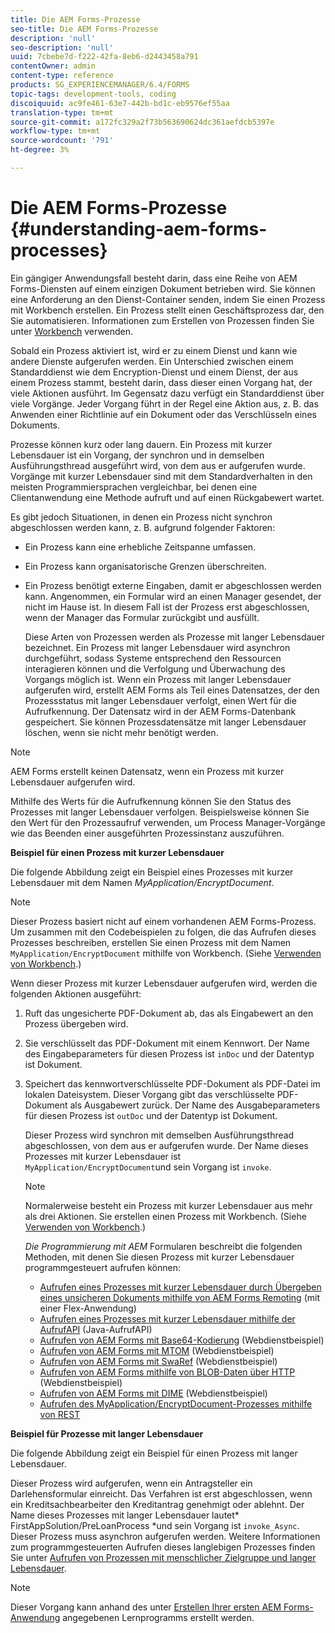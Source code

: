 ```yaml
---
title: Die AEM Forms-Prozesse
seo-title: Die AEM Forms-Prozesse
description: 'null'
seo-description: 'null'
uuid: 7cbebe7d-f222-42fa-8eb6-d2443458a791
contentOwner: admin
content-type: reference
products: SG_EXPERIENCEMANAGER/6.4/FORMS
topic-tags: development-tools, coding
discoiquuid: ac9fe461-63e7-442b-bd1c-eb9576ef55aa
translation-type: tm+mt
source-git-commit: a172fc329a2f73b563690624dc361aefdcb5397e
workflow-type: tm+mt
source-wordcount: '791'
ht-degree: 3%

---
```



# Die AEM Forms-Prozesse {#understanding-aem-forms-processes}

Ein gängiger Anwendungsfall besteht darin, dass eine Reihe von AEM Forms-Diensten auf einem einzigen Dokument betrieben wird. Sie können eine Anforderung an den Dienst-Container senden, indem Sie einen Prozess mit Workbench erstellen. Ein Prozess stellt einen Geschäftsprozess dar, den Sie automatisieren. Informationen zum Erstellen von Prozessen finden Sie unter [Workbench](https://www.adobe.com/go/learn_aemforms_workbench_63) verwenden.

Sobald ein Prozess aktiviert ist, wird er zu einem Dienst und kann wie andere Dienste aufgerufen werden. Ein Unterschied zwischen einem Standarddienst wie dem Encryption-Dienst und einem Dienst, der aus einem Prozess stammt, besteht darin, dass dieser einen Vorgang hat, der viele Aktionen ausführt. Im Gegensatz dazu verfügt ein Standarddienst über viele Vorgänge. Jeder Vorgang führt in der Regel eine Aktion aus, z. B. das Anwenden einer Richtlinie auf ein Dokument oder das Verschlüsseln eines Dokuments.

Prozesse können kurz oder lang dauern. Ein Prozess mit kurzer Lebensdauer ist ein Vorgang, der synchron und in demselben Ausführungsthread ausgeführt wird, von dem aus er aufgerufen wurde. Vorgänge mit kurzer Lebensdauer sind mit dem Standardverhalten in den meisten Programmiersprachen vergleichbar, bei denen eine Clientanwendung eine Methode aufruft und auf einen Rückgabewert wartet.

Es gibt jedoch Situationen, in denen ein Prozess nicht synchron abgeschlossen werden kann, z. B. aufgrund folgender Faktoren:

* Ein Prozess kann eine erhebliche Zeitspanne umfassen.
* Ein Prozess kann organisatorische Grenzen überschreiten.
* Ein Prozess benötigt externe Eingaben, damit er abgeschlossen werden kann. Angenommen, ein Formular wird an einen Manager gesendet, der nicht im Hause ist. In diesem Fall ist der Prozess erst abgeschlossen, wenn der Manager das Formular zurückgibt und ausfüllt.

   Diese Arten von Prozessen werden als Prozesse mit langer Lebensdauer bezeichnet. Ein Prozess mit langer Lebensdauer wird asynchron durchgeführt, sodass Systeme entsprechend den Ressourcen interagieren können und die Verfolgung und Überwachung des Vorgangs möglich ist. Wenn ein Prozess mit langer Lebensdauer aufgerufen wird, erstellt AEM Forms als Teil eines Datensatzes, der den Prozessstatus mit langer Lebensdauer verfolgt, einen Wert für die Aufrufkennung. Der Datensatz wird in der AEM Forms-Datenbank gespeichert. Sie können Prozessdatensätze mit langer Lebensdauer löschen, wenn sie nicht mehr benötigt werden.

>[!NOTE]
>
>AEM Forms erstellt keinen Datensatz, wenn ein Prozess mit kurzer Lebensdauer aufgerufen wird.

Mithilfe des Werts für die Aufrufkennung können Sie den Status des Prozesses mit langer Lebensdauer verfolgen. Beispielsweise können Sie den Wert für den Prozessaufruf verwenden, um Process Manager-Vorgänge wie das Beenden einer ausgeführten Prozessinstanz auszuführen.

**Beispiel für einen Prozess mit kurzer Lebensdauer**

Die folgende Abbildung zeigt ein Beispiel eines Prozesses mit kurzer Lebensdauer mit dem Namen *MyApplication/EncryptDocument*.

>[!NOTE]
>
>Dieser Prozess basiert nicht auf einem vorhandenen AEM Forms-Prozess. Um zusammen mit den Codebeispielen zu folgen, die das Aufrufen dieses Prozesses beschreiben, erstellen Sie einen Prozess mit dem Namen `MyApplication/EncryptDocument` mithilfe von Workbench. (Siehe [Verwenden von Workbench](https://www.adobe.com/go/learn_aemforms_workbench_63).)

Wenn dieser Prozess mit kurzer Lebensdauer aufgerufen wird, werden die folgenden Aktionen ausgeführt:

1. Ruft das ungesicherte PDF-Dokument ab, das als Eingabewert an den Prozess übergeben wird.
1. Sie verschlüsselt das PDF-Dokument mit einem Kennwort. Der Name des Eingabeparameters für diesen Prozess ist `inDoc` und der Datentyp ist Dokument.
1. Speichert das kennwortverschlüsselte PDF-Dokument als PDF-Datei im lokalen Dateisystem. Dieser Vorgang gibt das verschlüsselte PDF-Dokument als Ausgabewert zurück. Der Name des Ausgabeparameters für diesen Prozess ist `outDoc` und der Datentyp ist Dokument.

   Dieser Prozess wird synchron mit demselben Ausführungsthread abgeschlossen, von dem aus er aufgerufen wurde. Der Name dieses Prozesses mit kurzer Lebensdauer ist `MyApplication/EncryptDocument`und sein Vorgang ist `invoke`.

   >[!NOTE]
   >
   >Normalerweise besteht ein Prozess mit kurzer Lebensdauer aus mehr als drei Aktionen. Sie erstellen einen Prozess mit Workbench. (Siehe [Verwenden von Workbench](https://www.adobe.com/go/learn_aemforms_workbench_63).)

   *Die Programmierung mit AEM* Formularen beschreibt die folgenden Methoden, mit denen Sie diesen Prozess mit kurzer Lebensdauer programmgesteuert aufrufen können:

   * [Aufrufen eines Prozesses mit kurzer Lebensdauer durch Übergeben eines unsicheren Dokuments mithilfe von AEM Forms Remoting](/help/forms/developing/invoking-aem-forms-using-remoting.md#invoking-a-short-lived-process-by-passing-an-unsecure-document-using-remoting)  (mit einer Flex-Anwendung)
   * [Aufrufen eines Prozesses mit kurzer Lebensdauer mithilfe der AufrufAPI](/help/forms/developing/invoking-aem-forms-using-java.md#invoking-a-short-lived-process-using-the-invocation-api) (Java-AufrufAPI)
   * [Aufrufen von AEM Forms mit Base64-Kodierung](/help/forms/developing/invoking-aem-forms-using-web.md#invoking-aem-forms-using-base64-encoding)  (Webdienstbeispiel)
   * [Aufrufen von AEM Forms mit MTOM](/help/forms/developing/invoking-aem-forms-using-web.md#invoking-aem-forms-using-mtom)  (Webdienstbeispiel)
   * [Aufrufen von AEM Forms mit SwaRef](/help/forms/developing/invoking-aem-forms-using-web.md#invoking-aem-forms-using-swaref)  (Webdienstbeispiel)
   * [Aufrufen von AEM Forms mithilfe von BLOB-Daten über HTTP](/help/forms/developing/invoking-aem-forms-using-web.md#invoking-aem-forms-using-blob-data-over-http)  (Webdienstbeispiel)
   * [Aufrufen von AEM Forms mit DIME](/help/forms/developing/invoking-aem-forms-using-web.md#invoking-aem-forms-using-dime)  (Webdienstbeispiel)
   * [Aufrufen des MyApplication/EncryptDocument-Prozesses mithilfe von REST](/help/forms/developing/invoking-aem-forms-using-rest.md)

**Beispiel für Prozesse mit langer Lebensdauer**

Die folgende Abbildung zeigt ein Beispiel für einen Prozess mit langer Lebensdauer.

Dieser Prozess wird aufgerufen, wenn ein Antragsteller ein Darlehensformular einreicht. Das Verfahren ist erst abgeschlossen, wenn ein Kreditsachbearbeiter den Kreditantrag genehmigt oder ablehnt. Der Name dieses Prozesses mit langer Lebensdauer lautet* FirstAppSolution/PreLoanProcess *und sein Vorgang ist `invoke_Async`. Dieser Prozess muss asynchron aufgerufen werden. Weitere Informationen zum programmgesteuerten Aufrufen dieses langlebigen Prozesses finden Sie unter [Aufrufen von Prozessen mit menschlicher Zielgruppe und langer Lebensdauer](/help/forms/developing/invoking-human-centric-long-lived.md#invoking-human-centric-long-lived-processes).

>[!NOTE]
>
>Dieser Vorgang kann anhand des unter [Erstellen Ihrer ersten AEM Forms-Anwendung](https://www.adobe.com/go/learn_aemforms_firstapp_ds_63) angegebenen Lernprogramms erstellt werden.

